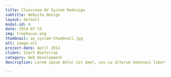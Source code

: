 ```yaml
---
title: Classroom AV System Redesign
subtitle: Website Design
layout: default
modal-id: 4
date: 2014-07-15
img: treehouse.png
thumbnail: av_system-thumbnail.jpg
alt: image-alt
project-date: April 2014
client: Start Bootstrap
category: Web Development
description: Lorem ipsum dolor sit amet, usu cu alterum nominavi lobortis. At duo novum diceret. Tantas apeirian vix et, usu sanctus postulant inciderint ut, populo diceret necessitatibus in vim. Cu eum dicam feugiat noluisse.

---
```

